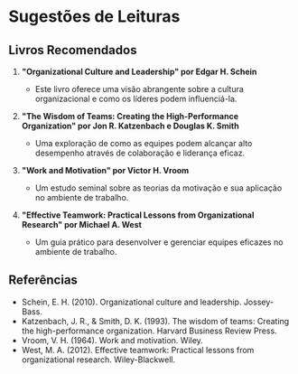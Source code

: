 # Sugestões de Leituras

## Livros Recomendados

1. **"Organizational Culture and Leadership" por Edgar H. Schein**
   - Este livro oferece uma visão abrangente sobre a cultura organizacional e como os líderes podem influenciá-la.

2. **"The Wisdom of Teams: Creating the High-Performance Organization" por Jon R. Katzenbach e Douglas K. Smith**
   - Uma exploração de como as equipes podem alcançar alto desempenho através de colaboração e liderança eficaz.

3. **"Work and Motivation" por Victor H. Vroom**
   - Um estudo seminal sobre as teorias da motivação e sua aplicação no ambiente de trabalho.

4. **"Effective Teamwork: Practical Lessons from Organizational Research" por Michael A. West**
   - Um guia prático para desenvolver e gerenciar equipes eficazes no ambiente de trabalho.

## Referências

- Schein, E. H. (2010). Organizational culture and leadership. Jossey-Bass.
- Katzenbach, J. R., & Smith, D. K. (1993). The wisdom of teams: Creating the high-performance organization. Harvard Business Review Press.
- Vroom, V. H. (1964). Work and motivation. Wiley.
- West, M. A. (2012). Effective teamwork: Practical lessons from organizational research. Wiley-Blackwell.
